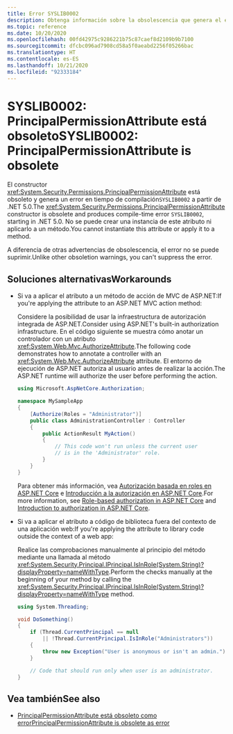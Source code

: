 ```yaml
---
title: Error SYSLIB0002
description: Obtenga información sobre la obsolescencia que genera el error en tiempo de compilación SYSLIB0002.
ms.topic: reference
ms.date: 10/20/2020
ms.openlocfilehash: 00fd42975c9286221b75c87caef8d2109b9b7100
ms.sourcegitcommit: dfcbc096ad7908cd58a5f0aeabd2256f05266bac
ms.translationtype: HT
ms.contentlocale: es-ES
ms.lasthandoff: 10/21/2020
ms.locfileid: "92333184"
---
```

# <a name="syslib0002-principalpermissionattribute-is-obsolete"></a><span data-ttu-id="cc60a-103">SYSLIB0002: PrincipalPermissionAttribute está obsoleto</span><span class="sxs-lookup"><span data-stu-id="cc60a-103">SYSLIB0002: PrincipalPermissionAttribute is obsolete</span></span>

<span data-ttu-id="cc60a-104">El constructor <xref:System.Security.Permissions.PrincipalPermissionAttribute> está obsoleto y genera un error en tiempo de compilación`SYSLIB0002` a partir de .NET 5.0.</span><span class="sxs-lookup"><span data-stu-id="cc60a-104">The <xref:System.Security.Permissions.PrincipalPermissionAttribute> constructor is obsolete and produces compile-time error `SYSLIB0002`, starting in .NET 5.0.</span></span> <span data-ttu-id="cc60a-105">No se puede crear una instancia de este atributo ni aplicarlo a un método.</span><span class="sxs-lookup"><span data-stu-id="cc60a-105">You cannot instantiate this attribute or apply it to a method.</span></span>

<span data-ttu-id="cc60a-106">A diferencia de otras advertencias de obsolescencia, el error no se puede suprimir.</span><span class="sxs-lookup"><span data-stu-id="cc60a-106">Unlike other obsoletion warnings, you can't suppress the error.</span></span>

## <a name="workarounds"></a><span data-ttu-id="cc60a-107">Soluciones alternativas</span><span class="sxs-lookup"><span data-stu-id="cc60a-107">Workarounds</span></span>

- <span data-ttu-id="cc60a-108">Si va a aplicar el atributo a un método de acción de MVC de ASP.NET:</span><span class="sxs-lookup"><span data-stu-id="cc60a-108">If you're applying the attribute to an ASP.NET MVC action method:</span></span>

  <span data-ttu-id="cc60a-109">Considere la posibilidad de usar la infraestructura de autorización integrada de ASP.NET.</span><span class="sxs-lookup"><span data-stu-id="cc60a-109">Consider using ASP.NET's built-in authorization infrastructure.</span></span> <span data-ttu-id="cc60a-110">En el código siguiente se muestra cómo anotar un controlador con un atributo <xref:System.Web.Mvc.AuthorizeAttribute>.</span><span class="sxs-lookup"><span data-stu-id="cc60a-110">The following code demonstrates how to annotate a controller with an <xref:System.Web.Mvc.AuthorizeAttribute> attribute.</span></span> <span data-ttu-id="cc60a-111">El entorno de ejecución de ASP.NET autoriza al usuario antes de realizar la acción.</span><span class="sxs-lookup"><span data-stu-id="cc60a-111">The ASP.NET runtime will authorize the user before performing the action.</span></span>

  ```csharp
  using Microsoft.AspNetCore.Authorization;

  namespace MySampleApp
  {
      [Authorize(Roles = "Administrator")]
      public class AdministrationController : Controller
      {
          public ActionResult MyAction()
          {
              // This code won't run unless the current user
              // is in the 'Administrator' role.
          }
      }
  }
  ```

  <span data-ttu-id="cc60a-112">Para obtener más información, vea [Autorización basada en roles en ASP.NET Core](/aspnet/core/security/authorization/roles) e [Introducción a la autorización en ASP.NET Core](/aspnet/core/security/authorization/introduction).</span><span class="sxs-lookup"><span data-stu-id="cc60a-112">For more information, see [Role-based authorization in ASP.NET Core](/aspnet/core/security/authorization/roles) and [Introduction to authorization in ASP.NET Core](/aspnet/core/security/authorization/introduction).</span></span>

- <span data-ttu-id="cc60a-113">Si va a aplicar el atributo a código de biblioteca fuera del contexto de una aplicación web:</span><span class="sxs-lookup"><span data-stu-id="cc60a-113">If you're applying the attribute to library code outside the context of a web app:</span></span>

  <span data-ttu-id="cc60a-114">Realice las comprobaciones manualmente al principio del método mediante una llamada al método <xref:System.Security.Principal.IPrincipal.IsInRole(System.String)?displayProperty=nameWithType>.</span><span class="sxs-lookup"><span data-stu-id="cc60a-114">Perform the checks manually at the beginning of your method by calling the <xref:System.Security.Principal.IPrincipal.IsInRole(System.String)?displayProperty=nameWithType> method.</span></span>

  ```csharp
  using System.Threading;

  void DoSomething()
  {
      if (Thread.CurrentPrincipal == null
          || !Thread.CurrentPrincipal.IsInRole("Administrators"))
      {
          throw new Exception("User is anonymous or isn't an admin.");
      }

      // Code that should run only when user is an administrator.
  }
  ```

## <a name="see-also"></a><span data-ttu-id="cc60a-115">Vea también</span><span class="sxs-lookup"><span data-stu-id="cc60a-115">See also</span></span>

- [<span data-ttu-id="cc60a-116">PrincipalPermissionAttribute está obsoleto como error</span><span class="sxs-lookup"><span data-stu-id="cc60a-116">PrincipalPermissionAttribute is obsolete as error</span></span>](3.1-5.0.md#principalpermissionattribute-is-obsolete-as-error)
